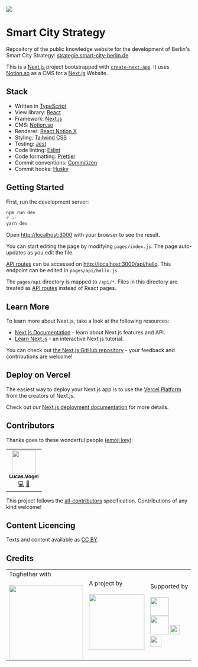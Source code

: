 ![](https://img.shields.io/badge/Built%20with%20%E2%9D%A4%EF%B8%8F-at%20Technologiestiftung%20Berlin-blue)

# Smart City Strategy
Repository of the public knowledge website for the development of Berlin's Smart City Strategy: [strategie.smart-city-berlin.de](https://strategie.smart-city-berlin.de)

This is a [Next.js](https://nextjs.org/) project bootstrapped with [`create-next-app`](https://github.com/vercel/next.js/tree/canary/packages/create-next-app). It uses [Notion.so](https://www.notion.so/) as a CMS for a [Next.js](https://nextjs.org/) Website.

## Stack
- Written in [TypeScript](https://www.typescriptlang.org/)
- View library: [React](https://reactjs.org/)
- Framework: [Next.js](https://nextjs.org/)
- CMS: [Notion.so](https://www.notion.so/)
- Renderer: [React Notion X](https://github.com/NotionX/react-notion-x)
- Styling: [Tailwind CSS](https://tailwindcss.com/)
- Testing: [Jest](https://jestjs.io/)
- Code linting: [Eslint](https://eslint.org/)
- Code formatting: [Prettier](https://github.com/prettier/prettier)
- Commit conventions: [Commitizen](http://commitizen.github.io/cz-cli/)
- Commit hooks: [Husky](https://typicode.github.io/husky/#/)

## Getting Started

First, run the development server:

```bash
npm run dev
# or
yarn dev
```

Open [http://localhost:3000](http://localhost:3000) with your browser to see the result.

You can start editing the page by modifying `pages/index.js`. The page auto-updates as you edit the file.

[API routes](https://nextjs.org/docs/api-routes/introduction) can be accessed on [http://localhost:3000/api/hello](http://localhost:3000/api/hello). This endpoint can be edited in `pages/api/hello.js`.

The `pages/api` directory is mapped to `/api/*`. Files in this directory are treated as [API routes](https://nextjs.org/docs/api-routes/introduction) instead of React pages.

## Learn More

To learn more about Next.js, take a look at the following resources:

- [Next.js Documentation](https://nextjs.org/docs) - learn about Next.js features and API.
- [Learn Next.js](https://nextjs.org/learn) - an interactive Next.js tutorial.

You can check out [the Next.js GitHub repository](https://github.com/vercel/next.js/) - your feedback and contributions are welcome!

## Deploy on Vercel

The easiest way to deploy your Next.js app is to use the [Vercel Platform](https://vercel.com/new?utm_medium=default-template&filter=next.js&utm_source=create-next-app&utm_campaign=create-next-app-readme) from the creators of Next.js.

Check out our [Next.js deployment documentation](https://nextjs.org/docs/deployment) for more details.

## Contributors

Thanks goes to these wonderful people ([emoji key](https://allcontributors.org/docs/en/emoji-key)):

<!-- ALL-CONTRIBUTORS-LIST:START - Do not remove or modify this section -->
<!-- prettier-ignore-start -->
<!-- markdownlint-disable -->
<table>
  <tr>
    <td align="center"><a href="https://vogelino.com/"><img src="https://avatars.githubusercontent.com/u/2759340?v=4?s=64" width="64px;" alt=""/><br /><sub><b>Lucas Vogel</b></sub></a><br /><a href="https://github.com/technologiestiftung/smart-city-strategie-website/commits?author=vogelino" title="Code">💻</a> <a href="https://github.com/technologiestiftung/smart-city-strategie-website/commits?author=vogelino" title="Documentation">📖</a></td>
  </tr>
</table>

<!-- markdownlint-restore -->
<!-- prettier-ignore-end -->

<!-- ALL-CONTRIBUTORS-LIST:END -->

This project follows the [all-contributors](https://github.com/all-contributors/all-contributors) specification. Contributions of any kind welcome!


## Content Licencing

Texts and content available as [CC BY](https://creativecommons.org/licenses/by/4.0/de/).

## Credits

<table>
  <tr>
    <td>
      Toghether with <a src="https://citylab-berlin.org/de/start/">
        <br />
        <br />
        <img width="200" src="https://citylab-berlin.org/wp-content/uploads/2021/05/citylab-logo.svg" />
      </a>
    </td>
    <td>
      A project by <a src="https://www.technologiestiftung-berlin.de/">
        <br />
        <br />
        <img width="150" src="https://citylab-berlin.org/wp-content/uploads/2021/05/tsb.svg" />
      </a>
    </td>
    <td>
      Supported by <a src="https://www.berlin.de/">
        <br />
        <br />
        <img height="50" src="https://strategie.smart-city-berlin.de/_next/image?url=%2Fpartner-logos%2FLogo-BMI.png&w=256&q=75" />
        <br />
        <img height="50" src="https://strategie.smart-city-berlin.de/_next/image?url=%2Fpartner-logos%2FLogo-KfW.png&w=256&q=75" />
        <img height="25" src="https://strategie.smart-city-berlin.de/_next/image?url=%2Fpartner-logos%2Feu-logo.png&w=256&q=75" />
        <br />
        <img height="30" src="https://berlinopensource.de/assets/images/senweb-logo.svg" />
      </a>
    </td>
  </tr>
</table>

